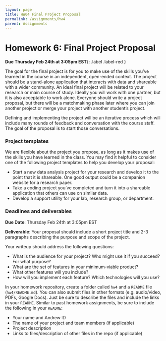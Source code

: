 ```yaml
---
layout: page
title: HW04 Final Project Proposal
permalink: /assignments/hw4
parent: Assignments
---
```

# Homework 6: Final Project Proposal

**Due Thursday Feb 24th at 3:05pm EST**{: .label .label-red } 

The goal for the final project is for you to make use of the skills you’ve learned in the course in an independent, open-ended context. The project should be a stand-alone application that interacts with data and shareable with a wider community. An ideal final project will be related to your research or main course of study. Ideally you will work with one partner, but it is also acceptable to work alone. Everyone should write a project proposal, but there will be a matchmaking phase later where you can join another project or merge your project with another student’s project.

Defining and implementing the project will be an iterative process which will include many rounds of feedback and conversation with the course staff. The goal of the proposal is to start those conversations.


### Project templates
We are flexible about the project you propose, as long as it makes use of the skills you have learned in the class. You may find it helpful to consider one of the following project templates to help you develop your proposal:
- Start a new data analysis project for your research and develop it to the point that it is shareable. One good output could be a companion website for a research paper.
- Take a coding project you’ve completed and turn it into a shareable application that others can use on similar data.
- Develop a support utility for your lab, research group, or department.


### Deadlines and deliverables

__Due Date__: Thursday Feb 24th at 3:05pm EST

__Deliverable__: Your proposal should include a short project title and 2-3 paragraphs describing the purpose and scope of the project. 

Your writeup should address the following questions:

- What is the audience for your project? Who might use it if you succeed? For what purpose?
- What are the set of features in your minimum-viable product?
- What other features will you include?
- How will you implement each feature? Which technologies will you use?

In your homework repository, create a folder called `hw4` and a `README` file (`hw4/README.md`). You can also submit files in other formats (e.g. audio/video, PDFs, Google Docs). Just be sure to describe the files and include the links in your `README`. Similar to past homework assignments, be sure to include the following in your `README`:

* Your name and Andrew ID
* The name of your project and team members (if applicable)
* Project description
* Links to files/description of other files in the repo (if applicable)